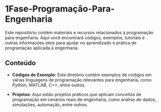 # 1Fase-Programação-Para-Engenharia

Este repositório contém materiais e recursos relacionados à programação para engenharia. Aqui você encontrará códigos, exemplos, tutoriais e outras informações úteis para ajudar no aprendizado e prática de programação aplicada à engenharia.

## Conteúdo

- **Códigos de Exemplo:** Este diretório contém exemplos de códigos em várias linguagens de programação relevantes para engenharia, como Python, MATLAB, C++, entre outros.

- **Projetos:** Aqui estão projetos práticos que aplicam conceitos de programação em cenários reais de engenharia, como análise de dados, simulações, automação, entre outros.

